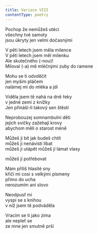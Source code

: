 ```yaml
---
title: Variace VIII
contentType: poetry
---
```


<section>

Pochop že nemůžeš utéci  
všechny tvé samoty  
jsou úkryty jen velmi dočasnými

V pěti letech jsem měla milence  
V pěti letech jsem měl milenku  
Ale skutečného (-nou)!  
Miloval (-a) mě mléčnými zuby do ramene

Mohu se ti odvděčit  
jen myším pláčem  
nalámej mi do mléka a jdi

Viděla jsem tě nahá na dně řeky  
v jedné zemi z knížky  
Jen přináší-li takový sen štěstí

Neprobouzej somnambulní děti  
jejich svíčky zažehají krovy  
abychom měli o starost méně

Můžeš ji bít jak budeš chtít  
můžeš ji nenávistí líbat  
můžeš ji utápět můžeš jí lámat vlasy

můžeš ji potřebovat

Mám příliš hlasité sny  
křičí mi cosi s velkými písmeny  
přímo do ucha  
nerozumím ani slovo

Neodpusť mi\
vyspi se s knihou  
v níž jsem tě podváděla

Vracím se ti jako zima  
ale nepleť se  
ze mne jen smutně prší

</section>
